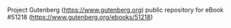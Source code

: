 Project Gutenberg (https://www.gutenberg.org) public repository for
eBook #51218 (https://www.gutenberg.org/ebooks/51218)
